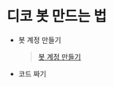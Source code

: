 # 디코 봇 만드는 법

- 봇 계정 만들기
  > [봇 계정 만들기](https://github.com/Rung2ne/How-2-make-Discord-Bots/blob/main/%EB%B4%87%20%EA%B3%84%EC%A0%95%20%EB%A7%8C%EB%93%A4%EA%B8%B0.md)

- 코드 짜기
